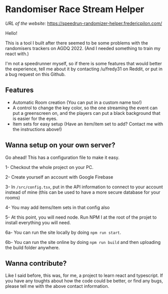 # Randomiser Race Stream Helper #

*URL of the website:* https://speedrun-randomizer-helper.fredericpilon.com/

Hello!

This is a tool I built after there seemed to be some problems with the randomisers trackers on AGDQ 2022. (And I needed something to train my react with.)

I'm not a speedrunner myself, so if there is some features that would better the experience, tell me about it by contacting /u/fredy31 on Reddit, or put in a bug request on this Github.

## Features ##
- Automatic Room creation (You can put in a custom name too!)
- A control to change the key color, so the one streaming the event can put a greenscreen on, and the players can put a black background that is easier for the eyes.
- Item sets for easy setup (Have an item/item set to add? Contact me with the instructions above!)

## Wanna setup on your own server? ## 

Go ahead! This has a configuration file to make it easy.

1- Checkout the whole project on your PC.

2- Create yourself an account with Google Firebase

3- In `/src/config.tsx`, put in the API information to connect to your account instead of mine (this can be used to have a more secure database for your rooms)

4- You may add items/item sets in that config also

5- At this point, you will need node. Run NPM I at the root of the projet to install everything you will need.

6a- You can run the site locally by doing `npm run start`.

6b- You can run the site online by doing `npm run build` and then uploading the build folder anywhere.

## Wanna contribute? ##

Like I said before, this was, for me, a project to learn react and typescript. If you have any toughts about how the code could be better, or find any bugs, please tell me with the above contact information.

